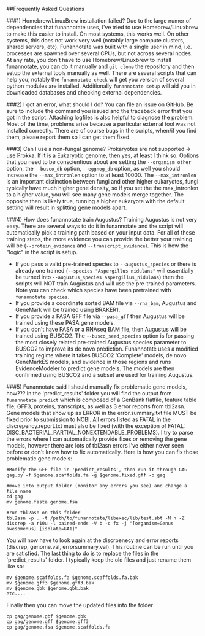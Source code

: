 ##Frequently Asked Questions

###1) Homebrew/LinuxBrew installation failed?
Due to the large numer of dependencies that funannotate uses, I've tried to use Homebrew/Linuxbrew to make this easier to install.  On most systems, this works well.  On other systems, this does not work very well (notably large compute clusters, shared servers, etc).  Funannotate was built with a single user in mind, i.e. processes are spawned over several CPUs, but not across several nodes.  At any rate, you don't have to use Homebrew/Linuxbrew to install funannotate, you can do it manually and `git clone` the repository and then setup the external tools manually as well.  There are several scripts that can help you, notably the `funannotate check` will get you version of several python modules are installed.  Additionally `funannotate setup` will aid you in downloaded databases and checking external dependencies.

###2) I got an error, what should I do?
You can file an issue on GitHub.  Be sure to include the command you issued and the traceback error that you got in the script.  Attaching logfiles is also helpful to diagnose the problem.  Most of the time, problems arise because a particular external tool was not installed correctly.  There are of course bugs in the scripts, when/if you find them, please report them so I can get them fixed.

###3) Can I use a non-fungal genome?
Prokaryotes are not supported -> use [Prokka](https://github.com/tseemann/prokka).  If it is a Eukaryotic genome, then yes, at least I think so.  Options that you need to be conscientious about are setting the `--organism other` option, the `--busco_db` option, `--eggnog_db` option, as well you should increase the `--max_intronlen` option to at least 10000. The `--max_intronlen` is an important distinction between fungi and other higher eukaryotes, fungi typically have much higher gene density, so if you set the the max_intronlen to a higher value, you will see many gene models merge together.  The opposite then is likely true, running a higher eukaryote with the default setting will result in splitting gene models apart.

###4) How does funannotate train Augustus?
Training Augustus is not very easy.  There are several ways to do it in funannotate and the script will automatically pick a training path based on your input data.  For all of these training steps, the more evidence you can provide the better your training will be (`--protein_evidence` and `--transcript_evidence`). This is how the "logic" in the script is setup.  
* If you pass a valid pre-trained species to `--augustus_species` or there is already one trained (`--species "Aspergillus nidulans"` will essentially be turned into `--augustus_species aspergillus_nidulans`) then the scripts will NOT train Augustus and will use the pre-trained parameters.  Note you can check which species have been pretrained with `funannotate species`.
* If you provide a coordinate sorted BAM file via `--rna_bam`, Augustus and GeneMark will be trained using BRAKER1.  
* If you provide a PASA GFF file via `--pasa_gff` then Augustus will be trained using these PASA gene models. 
* If you don't have PASA or a RNAseq BAM file, then Augustus will be trained using BUSCO2.  The `--busco_seed_species` option is for passing the most closely related pre-trained Augustus species parameter to BUSCO2 to improve its de novo prediction.  Funannotate uses a modified training regime where it takes BUSCO2 'Complete' models, de novo GeneMarkES models, and evidence in those regions and runs EvidenceModeler to predict gene models.  The models are then confirmed using BUSCO2 and a subset are used for training Augustus.

###5) Funannotate said I should manually fix problematic gene models, how???
In the 'predict_results' folder you will find the output from `funannotate predict` which is composed of a GenBank flatfile, feature table file, GFF3, proteins, transcripts, as well as 3 error reports from tbl2asn.  Gene models that show up as ERROR in the error.summary.txt file MUST be fixed prior to submission to NCBI.  All errors listed as FATAL in the discrepency.report.txt must also be fixed (with the exception of FATAL: DISC_BACTERIAL_PARTIAL_NONEXTENDABLE_PROBLEMS).  I try to parse the errors where I can automatically provide fixes or removing the gene models, however there are lots of tbl2asn errors I've either never seen before or don't know how to fix automatically.  Here is how you can fix those problematic gene models:
```
#Modify the GFF file in 'predict_results', then run it through GAG
gag.py -f $genome.scaffolds.fa -g $genome.fixed.gff -o gag

#move into output folder (monitor any errors you see) and change a file name
cd gag
mv genome.fasta genome.fsa

#run tbl2asn on this folder
tbl2asn -p . -t /path/to/funannotate/libexec/lib/test.sbt -M n -Z discrep -a r10u -l paired-ends -V b -c fx -j "[organism=Genus awesomenus] [isolate=GA1]"
```
You will now have to look again at the discrpenecy and error reports (discrep, genome.val, errorsummary.val).  This routine can be run until you are satisfied.  The last thing to do is to replace the files in the 'predict_results' folder.  I typically keep the old files and just rename them like so:
```
mv $genome.scaffolds.fa $genome.scaffolds.fa.bak
mv $genome.gff3 $genome.gff3.bak
mv $genome.gbk $genome.gbk.bak
etc....
```
Finally then you can move the updated files into the folder
```
cp gag/genome.gbf $genome.gbk
cp gag/genome.gff $genome.gff3
cp gag/genome.fsa $genome.scaffolds.fa
```


